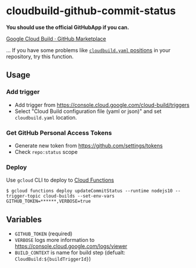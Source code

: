 cloudbuild-github-commit-status
===

__You should use the official GitHubApp if you can.__

[Google Cloud Build · GitHub Marketplace](https://github.com/marketplace/google-cloud-build)

... If you have some problems like [`cloudbuild.yaml` positions](https://github.com/GoogleCloudPlatform/cloud-builders/issues/503) in your repository, try this function.

## Usage

### Add trigger

- Add trigger from https://console.cloud.google.com/cloud-build/triggers
- Select "Cloud Build configuration file (yaml or json)" and set `cloudbuild.yaml` location.

### Get GitHub Personal Access Tokens

- Generate new token from https://github.com/settings/tokens
- Check `repo:status` scope

### Deploy

Use `gcloud` CLI to deploy to [Cloud Functions](https://console.cloud.google.com/functions)

    $ gcloud functions deploy updateCommitStatus --runtime nodejs10 --trigger-topic cloud-builds --set-env-vars GITHUB_TOKEN=******,VERBOSE=true

## Variables

- `GITHUB_TOKEN` (required)
- `VERBOSE` logs more information to https://console.cloud.google.com/logs/viewer 
- `BUILD_CONTEXT` is name for build step (defualt: `CloudBuild:${buildTriggerId}`)
